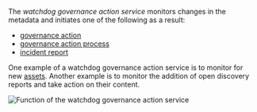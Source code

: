 <!-- SPDX-License-Identifier: CC-BY-4.0 -->
<!-- Copyright Contributors to the Egeria project. -->

The *watchdog governance action service* monitors changes in the metadata and initiates one of the following as a result:

- [governance action](/concepts/governance-action)
- [governance action process](/concepts/governance-action-process)
- [incident report](/concepts/incident-report)

One example of a watchdog governance action service is to monitor for new [assets](/concepts/asset). Another example is to monitor the addition of open discovery reports and take action on their content.

![Function of the watchdog governance action service](/frameworks/gaf/watchdog-governance-action-service.svg)



